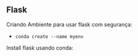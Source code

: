 ## Flask
Criando Ambiente para usar flask com segurança:
 * ```conda create --name myenv```


Install flask usando conda:
